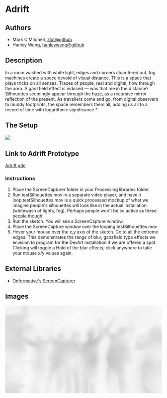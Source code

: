 # Adrift

## Authors
- Mark C Mitchell, [zlot@github](https://www.github.com/zlot)
- Hanley Weng, [hanleyweng@github](https://www.github.com/hanleyweng)

## Description
In a room washed with white light, edges and corners chamfered out, fog machines create a space devoid of visual distance. This is a space that plays tricks on all senses. Traces of people, real and digital, flow through the area. A ganzfield effect is induced — was that me in the distance? Silhouettes seemingly appear through the haze, as  a recursive mirror reflection of the present. As travellers come and go, from digital observers to muddy footprints, the space remembers them all, adding us all to a record of time with logarithmic significance *.

## The Setup
![](../project_images/Room-Mockup.jpg)

## Link to Adrift Prototype
[Adrift.pde](project_code/Adrift/Adrift.pde)

### Instructions

1. Place the ScreenCapturer folder in your Processing libraries folder.
2. Run testSilhouettes.mov in a separate video player, and have it loop.testSilhouettes.mov is a quick processed mockup of what we imagine people's silhouettes will look like in the actual installation (whitewash of lights, fog). Perhaps people won't be so active as these people though!
3. Run the sketch. You will see a ScreenCapture window.
4. Place the ScreenCapture window over the looping testSilhouettes.mov
5. Hover your mouse over the x,y axis of the sketch. Go to all the extreme edges. This demonstrates the range of blur, ganzfield type effects we envision to program for the DevArt installation if we are offered a spot. Clicking will toggle a Hold of the blur effects; click anywhere to take your mouse x/y values again.

## External Libraries
* [Onformative's ScreenCapturer](https://github.com/onformative/ScreenCapturer)

## Images
![Cover Image](project_images/cover.jpg?raw=true "Cover Image")